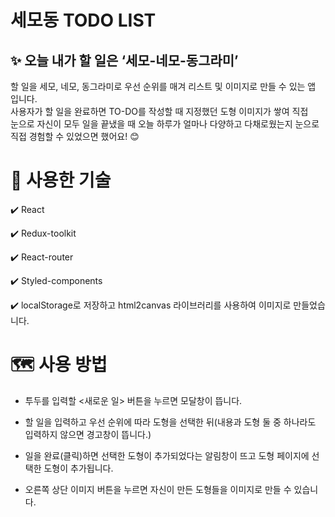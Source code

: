 # 세모동 TODO LIST

## ✨ 오늘 내가 할 일은 ‘세모-네모-동그라미’

할 일을 세모, 네모, 동그라미로 우선 순위를 매겨 리스트 및 이미지로 만들 수 있는 앱 입니다. <br/>
사용자가 할 일을 완료하면 TO-DO를 작성할 때 지정했던 도형 이미지가 쌓여 직접 <br/>
눈으로 자신이 모두 일을 끝냈을 때 오늘 하루가 얼마나 다양하고 다채로웠는지 눈으로 직접 경험할 수 있었으면 했어요! 😊

# 📝 사용한 기술

✔️ React

✔️ Redux-toolkit

✔️ React-router

✔️ Styled-components

✔️ localStorage로 저장하고 html2canvas 라이브러리를 사용하여 이미지로 만들었습니다.

# 🗺️ 사용 방법

- 투두를 입력할 <새로운 일> 버튼을 누르면 모달창이 뜹니다.

- 할 일을 입력하고 우선 순위에 따라 도형을 선택한 뒤(내용과 도형 둘 중 하나라도 입력하지 않으면 경고창이 뜹니다.)

- 일을 완료(클릭)하면 선택한 도형이 추가되었다는 알림창이 뜨고 도형 페이지에 선택한 도형이 추가됩니다.

- 오른쪽 상단 이미지 버튼을 누르면 자신이 만든 도형들을 이미지로 만들 수 있습니다.
